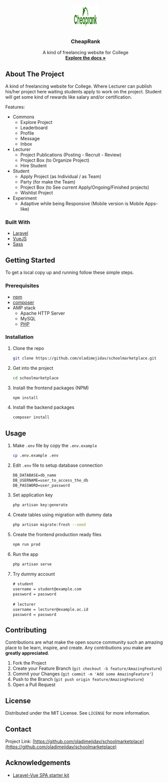 
<!-- PROJECT LOGO -->
<br />
<p align="center">
  <a href="https://github.com/oladimejidav/schoolmarketplace">
    <img src="public/icon-192x192.png" alt="Logo" width="80" height="80">
  </a>

  <h3 align="center">CheapRank</h3>

  <p align="center">
    A kind of freelancing website for College
    <br />
    <a href="https://github.com/oladimejidav/schoolmarketplace"><strong>Explore the docs »</strong></a>
    <br />
</p>

<!-- ABOUT THE PROJECT -->

## About The Project

A kind of freelancing website for College. Where Lecturer can publish his/her project here waiting students apply to work on the project. Student will get some kind of rewards like salary and/or certification.

Features:

-   Commons
    -   Explore Project
    -   Leaderboard
    -   Profile
    -   Message
    -   Inbox
-   Lecturer
    -   Project Publications (Posting - Recruit - Review)
    -   Project Box (to Organize Project)
    -   Hire Student
-   Student
    -   Apply Project (as Individual / as Team)
    -   Party (for make the Team)
    -   Project Box (to See current Apply/Ongoing/Finished projects)
    -   Wishlist Project
-   Experiment
    -   Adaptive while being Responsive (Mobile version is Mobile Apps-like)

### Built With

-   [Laravel](https://laravel.com/)
-   [VueJS](https://vuejs.org/)
-   [Sass](https://sass-lang.com/)

<!-- GETTING STARTED -->

## Getting Started

To get a local copy up and running follow these simple steps.

### Prerequisites

-   [npm](https://nodejs.org/)
-   [composer](https://getcomposer.org/download/)
-   AMP stack
    -   Apache HTTP Server
    -   MySQL
    -   [PHP](https://www.php.net/downloads)

### Installation

1. Clone the repo
    ```sh
    git clone https://github.com/oladimejidav/schoolmarketplace.git
    ```
2. Get into the project
    ```sh
    cd schoolmarketplace
    ```
3. Install the frontend packages (NPM)
    ```sh
    npm install
    ```
4. Install the backend packages
    ```sh
    composer install
    ```

<!-- USAGE EXAMPLES -->

## Usage

1. Make `.env` file by copy the `.env.example`
    ```sh
    cp .env.example .env
    ```
2. Edit `.env` file to setup database connection
    ```dosini
    DB_DATABASE=db_name
    DB_USERNAME=user_to_access_the_db
    DB_PASSWORD=user_password
    ```
3. Set application key
    ```sh
    php artisan key:generate
    ```
4. Create tables using migration with dummy data
    ```sh
    php artisan migrate:fresh --seed
    ```
5. Create the frontend production ready files
    ```sh
    npm run prod
    ```
6. Run the app
    ```sh
    php artisan serve
    ```
7. Try dummy account

    ```dosini
    # student
    username = student@example.com
    password = password

    # lecturer
    username = lecturer@example.ac.id
    password = password
    ```

<!-- CONTRIBUTING -->

## Contributing

Contributions are what make the open source community such an amazing place to be learn, inspire, and create. Any contributions you make are **greatly appreciated**.

1. Fork the Project
2. Create your Feature Branch (`git checkout -b feature/AmazingFeature`)
3. Commit your Changes (`git commit -m 'Add some AmazingFeature'`)
4. Push to the Branch (`git push origin feature/AmazingFeature`)
5. Open a Pull Request

<!-- LICENSE -->

## License

Distributed under the MIT License. See `LICENSE` for more information.

<!-- CONTACT -->

## Contact

Project Link: [https://github.com/oladimejidav/schoolmarketplace](https://github.com/oladimejidav/schoolmarketplace)

<!-- ACKNOWLEDGEMENTS -->

## Acknowledgements

-   [Laravel-Vue SPA starter kit](https://github.com/cretueusebiu/laravel-vue-spa)

<!-- MARKDOWN LINKS & IMAGES -->
[linkedin-url]: https://linkedin.com/in/david-ogunye
